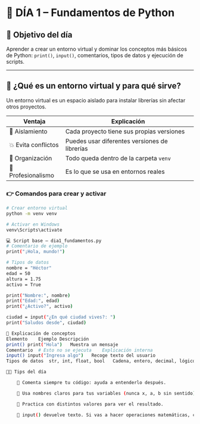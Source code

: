 # 📘 DÍA 1 – Fundamentos de Python

## 🎯 Objetivo del día
Aprender a crear un entorno virtual y dominar los conceptos más básicos de Python: `print()`, `input()`, comentarios, tipos de datos y ejecución de scripts.

---

## 🔧 ¿Qué es un entorno virtual y para qué sirve?

Un entorno virtual es un espacio aislado para instalar librerías sin afectar otros proyectos.

| Ventaja | Explicación |
|--------|-------------|
| 🧼 Aislamiento | Cada proyecto tiene sus propias versiones |
| 💥 Evita conflictos | Puedes usar diferentes versiones de librerías |
| 📁 Organización | Todo queda dentro de la carpeta `venv` |
| 💼 Profesionalismo | Es lo que se usa en entornos reales |

### 👉 Comandos para crear y activar

```bash
# Crear entorno virtual
python -m venv venv

# Activar en Windows
venv\Scripts\activate

💻 Script base – dia1_fundamentos.py
# Comentario de ejemplo
print("¡Hola, mundo!")

# Tipos de datos
nombre = "Héctor"
edad = 50
altura = 1.75
activo = True

print("Nombre:", nombre)
print("Edad:", edad)
print("¿Activo?", activo)

ciudad = input("¿En qué ciudad vives?: ")
print("Saludos desde", ciudad)

🧠 Explicación de conceptos
Elemento	Ejemplo	Descripción
print()	print("Hola")	Muestra un mensaje
Comentario	# Esto no se ejecuta	Explicación interna
input()	input("Ingresa algo")	Recoge texto del usuario
Tipos de datos	str, int, float, bool	Cadena, entero, decimal, lógico

🧑‍🏫 Tips del día

    💬 Comenta siempre tu código: ayuda a entenderlo después.

    🧠 Usa nombres claros para tus variables (nunca x, a, b sin sentido).

    🧪 Practica con distintos valores para ver el resultado.

    🎯 input() devuelve texto. Si vas a hacer operaciones matemáticas, convierte con int() o float().
